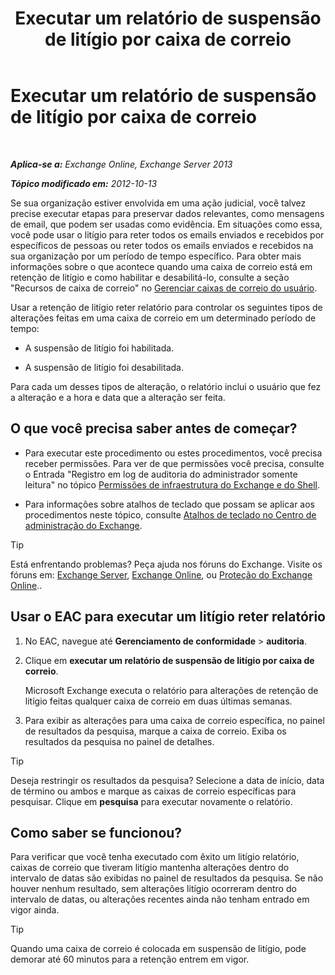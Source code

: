 ﻿---
title: 'Executar um relatório de suspensão de litígio por caixa de correio'
TOCTitle: Executar um relatório de suspensão de litígio por caixa de correio
ms:assetid: 98c46226-2f48-42c6-a741-34bb5944f519
ms:mtpsurl: https://technet.microsoft.com/pt-br/library/JJ150542(v=EXCHG.150)
ms:contentKeyID: 50484757
ms.date: 05/22/2018
mtps_version: v=EXCHG.150
ms.translationtype: MT
---

# Executar um relatório de suspensão de litígio por caixa de correio

 

_**Aplica-se a:** Exchange Online, Exchange Server 2013_

_**Tópico modificado em:** 2012-10-13_

Se sua organização estiver envolvida em uma ação judicial, você talvez precise executar etapas para preservar dados relevantes, como mensagens de email, que podem ser usadas como evidência. Em situações como essa, você pode usar o litígio para reter todos os emails enviados e recebidos por específicos de pessoas ou reter todos os emails enviados e recebidos na sua organização por um período de tempo específico. Para obter mais informações sobre o que acontece quando uma caixa de correio está em retenção de litígio e como habilitar e desabilitá-lo, consulte a seção "Recursos de caixa de correio" no [Gerenciar caixas de correio do usuário](manage-user-mailboxes-exchange-2013-help.md).

Usar a retenção de litígio reter relatório para controlar os seguintes tipos de alterações feitas em uma caixa de correio em um determinado período de tempo:

  - A suspensão de litígio foi habilitada.

  - A suspensão de litígio foi desabilitada.

Para cada um desses tipos de alteração, o relatório inclui o usuário que fez a alteração e a hora e data que a alteração ser feita.

## O que você precisa saber antes de começar?

  - Para executar este procedimento ou estes procedimentos, você precisa receber permissões. Para ver de que permissões você precisa, consulte o Entrada "Registro em log de auditoria do administrador somente leitura" no tópico [Permissões de infraestrutura do Exchange e do Shell](exchange-and-shell-infrastructure-permissions-exchange-2013-help.md).

  - Para informações sobre atalhos de teclado que possam se aplicar aos procedimentos neste tópico, consulte [Atalhos de teclado no Centro de administração do Exchange](keyboard-shortcuts-in-the-exchange-admin-center-exchange-online-protection-help.md).


> [!TIP]
> Está enfrentando problemas? Peça ajuda nos fóruns do Exchange. Visite os fóruns em: <A href="https://go.microsoft.com/fwlink/p/?linkid=60612">Exchange Server</A>, <A href="https://go.microsoft.com/fwlink/p/?linkid=267542">Exchange Online</A>, ou <A href="https://go.microsoft.com/fwlink/p/?linkid=285351">Proteção do Exchange Online</A>..



## Usar o EAC para executar um litígio reter relatório

1.  No EAC, navegue até **Gerenciamento de conformidade** \> **auditoria**.

2.  Clique em **executar um relatório de suspensão de litígio por caixa de correio**.
    
    Microsoft Exchange executa o relatório para alterações de retenção de litígio feitas qualquer caixa de correio em duas últimas semanas.

3.  Para exibir as alterações para uma caixa de correio específica, no painel de resultados da pesquisa, marque a caixa de correio. Exiba os resultados da pesquisa no painel de detalhes.


> [!TIP]
> Deseja restringir os resultados da pesquisa? Selecione a data de início, data de término ou ambos e marque as caixas de correio específicas para pesquisar. Clique em <STRONG>pesquisa</STRONG> para executar novamente o relatório.



## Como saber se funcionou?

Para verificar que você tenha executado com êxito um litígio relatório, caixas de correio que tiveram litígio mantenha alterações dentro do intervalo de datas são exibidas no painel de resultados da pesquisa. Se não houver nenhum resultado, sem alterações litígio ocorreram dentro do intervalo de datas, ou alterações recentes ainda não tenham entrado em vigor ainda.


> [!TIP]
> Quando uma caixa de correio é colocada em suspensão de litígio, pode demorar até 60 minutos para a retenção entrem em vigor.


